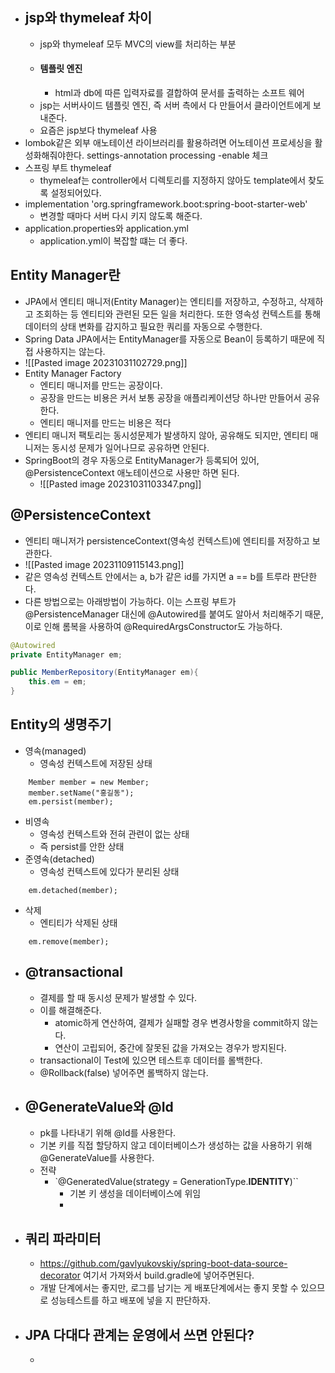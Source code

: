 * ## jsp와 thymeleaf 차이
	* jsp와 thymeleaf 모두 MVC의 view를 처리하는 부분
	* #### 템플릿 엔진
		* html과 db에 따른 입력자료를 결합하여 문서를 출력하는 소프트 웨어
	* jsp는 서버사이드 템플릿 엔진, 즉 서버 측에서 다 만들어서 클라이언트에게 보내준다.
	* 요즘은 jsp보다 thymeleaf 사용
* lombok같은 외부 애노테이션 라이브러리를 활용하려면 어노테이션 프로세싱을 활성화해줘야한다. settings-annotation processing -enable 체크
* 스프링 부트 thymeleaf
	* thymeleaf는 controller에서 디렉토리를 지정하지 않아도 template에서 찾도록 설정되어있다.
* implementation 'org.springframework.boot:spring-boot-starter-web'
	* 변경할 때마다 서버 다시 키지 않도록 해준다.
* application.properties와 application.yml
	* application.yml이 복잡할 떄는 더 좋다.
	  
## Entity Manager란
* JPA에서 엔티티 매니저(Entity Manager)는 엔티티를 저장하고, 수정하고, 삭제하고 조회하는 등 엔티티와 관련된 모든 일을 처리한다. 또한 영속성 컨텍스트를 통해 데이터의 상태 변화를 감지하고 필요한 쿼리를 자동으로 수행한다.
* Spring Data JPA에서는 EntityManager를 자동으로 Bean이 등록하기 때문에 직접 사용하지는 않는다.
* ![[Pasted image 20231031102729.png]]
* Entity Manager Factory
	* 엔티티 매니저를 만드는 공장이다.
	* 공장을 만드는 비용은 커서 보통 공장을 애플리케이션당 하나만 만들어서 공유한다.
	* 엔티티 매니저를 만드는 비용은 적다
* 엔티티 매니저 팩토리는 동시성문제가 발생하지 않아, 공유해도 되지만, 엔티티 매니저는 동시성 문제가 일어나므로 공유하면 안된다.
* SpringBoot의 경우 자동으로 EntityManager가 등록되어 있어, @PersistenceContext 애노테이션으로 사용만 하면 된다.
	* ![[Pasted image 20231031103347.png]]
## @PersistenceContext
* 엔티티 매니저가 persistenceContext(영속성 컨텍스트)에 엔티티를 저장하고 보관한다.
* ![[Pasted image 20231109115143.png]]
* 같은 영속성 컨텍스트 안에서는 a, b가 같은 id를 가지면 a ==  b를 트루라 판단한다.
* 다른 방법으로는 아래방법이 가능하다. 이는 스프링 부트가 @PersistenceManager 대신에 @Autowired를 붙여도 알아서 처리해주기 때문, 이로 인해 롬복을 사용하여 @RequiredArgsConstructor도 가능하다.
```java
@Autowired
private EntityManager em;

public MemberRepository(EntityManager em){
	this.em = em;
}
```

## Entity의 생명주기
* 영속(managed)
	* 영속성 컨텍스트에 저장된 상태
```
	Member member = new Member;
	member.setName("홍길동");
	em.persist(member);
```
* 비영속 
	* 영속성 컨텍스트와 전혀 관련이 없는 상태
	* 즉 persist를 안한 상태
* 준영속(detached)
	* 영속성 컨텍스트에 있다가 분리된 상태
```
	em.detached(member);
```
* 삭제
	* 엔티티가 삭제된 상태
```
	em.remove(member);
```
* ## @transactional
	* 결제를 할 때 동시성 문제가 발생할 수 있다.
	* 이를 해결해준다.
		* atomic하게 연산하여, 결제가 실패할 경우 변경사항을 commit하지 않는다.
		* 연산이 고립되어, 중간에 잘못된 값을 가져오는 경우가 방지된다.
	* transactional이 Test에 있으면 테스트후 데이터를 롤백한다.
	* @Rollback(false) 넣어주면 롤백하지 않는다.
* ## @GenerateValue와 @Id
	* pk를 나타내기 위해 @Id를 사용한다.
	* 기본 키를 직접 할당하지 않고 데이터베이스가 생성하는 값을 사용하기 위해 @GenerateValue를 사용한다.
	*  전략
		* `@GeneratedValue(strategy = GenerationType.**IDENTITY**)``
			* 기본 키 생성을 데이터베이스에 위임
			* 

* ## 쿼리 파라미터 
	* https://github.com/gavlyukovskiy/spring-boot-data-source-decorator 여기서 가져와서 build.gradle에 넣어주면된다.
	* 개발 단계에서는 좋지만, 로그를 남기는 게 배포단계에서는 좋지 못할 수 있으므로 성능테스트를 하고 배포에 넣을 지 판단하자.
* ## JPA 다대다 관계는 운영에서 쓰면 안된다?
	* 
  